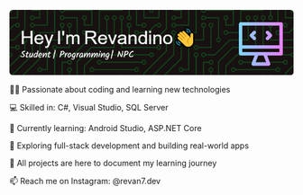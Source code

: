 
<!--
**Revandino/Revandino** is a ✨ _special_ ✨ repository because its `README.md` (this file) appears on your GitHub profile.

Here are some ideas to get you started:

- 🔭 I’m currently working on ...
- 🌱 I’m currently learning ...
- 👯 I’m looking to collaborate on ...
- 🤔 I’m looking for help with ...
- 💬 Ask me about ...
- 📫 How to reach me: ...
- 😄 Pronouns: ...
- ⚡ Fun fact: ...
-->

![REVANDINO](img/github-header-image%20(3).png)

👨‍💻 Passionate about coding and learning new technologies

💻 Skilled in: C#, Visual Studio, SQL Server

📱 Currently learning: Android Studio, ASP.NET Core

🚀 Exploring full-stack development and building real-world apps

📌 All projects are here to document my learning journey

📫 Reach me on Instagram: @revan7.dev
